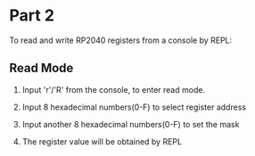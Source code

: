 # Part 2
To read and write RP2040 registers from a console by REPL:

## Read Mode
1. Input 'r'/'R' from the console, to enter read mode.
 
2. Input 8 hexadecimal numbers(0-F) to select register address 

3. Input another 8 hexadecimal numbers(0-F) to set the mask

4. The register value will be obtained by REPL

